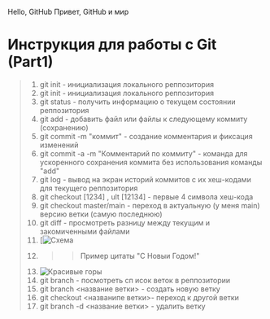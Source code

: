 Hello, GitHub
Привет, GitHub и мир
# Инструкция для работы с Git (Part1)

>1. git init - инициализация локального реппозитория
>2. git init - инициализация локального реппозитория
>3. git status - получить информацию о текущем состоянии реппозитория
>4. git add - добавить файл или файлы к следующему коммиту (сохранению)
>5. git commit -m "коммит" - создание комментария и фиксация изменений
>6. git commit -a -m "Комментарий по коммиту" - команда для ускоренного сохранения коммита без использования команды "add"
>7. git log - вывод на экран историй коммитов с их хеш-кодами для текущего реппозитория
>8. git checkout [1234] , ult [12134] - первые 4 символа хеш-кода
>9. git checkout master/main - переход в актуальную (у меня main) версию ветки (самую последнюю)
>10. git diff - просмотреть разницу между текущим и закомиченными файлами
>11. [![Схема](Users/konstantin/Desktop/diagramm.jpg)
>12. >> Пример цитаты "С Новыи Годом!"
>13. ![Красивые горы](/assets/images/san-juan-mountains.jpg "San Juan Mountains")
>14. git branch - посмотреть сп исок веток в реппозитории
>15. git branch <название ветки> - создать новую ветку
>16. git checkout <названипе ветки>- переход к другой ветки 
>17. git branch -d <название ветки> - удалить ветку
